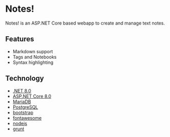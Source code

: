 # Notes!

Notes! is an ASP.NET Core based webapp to create and manage text notes.

## Features

* Markdown support
* Tags and Notebooks
* Syntax highlighting

## Technology

* [.NET 8.0](https://dotnet.microsoft.com/)
* [ASP.NET Core 8.0](https://dotnet.microsoft.com/)
* [MariaDB](https://mariadb.org/)
* [PostgreSQL](https://www.postgresql.org/)
* [bootstrap](http://getbootstrap.com/)
* [fontawesome](https://fontawesome.com/)
* [nodejs](https://nodejs.org/)
* [grunt](https://gruntjs.com/)
